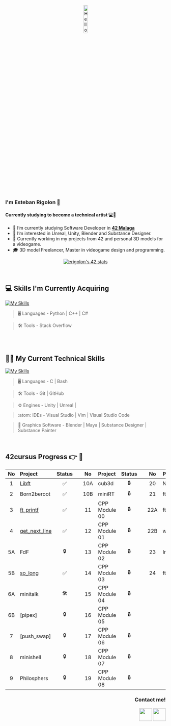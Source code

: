 <p align="center"><img width=15%" src="https://github.com/alansmathew/alansmathew/raw/master/lang.gif" alt="Hello all" /></p>

### I'm Esteban Rigolon 👋

#### Currently studying to become a technical artist 💻🎨

- 🔭 I’m currently studying Software Developer in **<a href="https://www.42malaga.com/"> 42 Malaga</a>**
- 👀 I’m interested in Unreal, Unity, Blender and Substance Designer.
- 🌱 Currently working in my projects from 42 and personal 3D models for a videogame.
- 🎓 3D model Freelancer, Master in videogame design and programming.
<p align="center">
<a href="https://github.com/oakoudad/badge42"><img src="https://badge.mediaplus.ma/landscapes/erigolon?1337Badge=off&UM6P=off" alt="erigolon's 42 stats" /></a>
</p>

<br>

## 💻 Skills I'm Currently Acquiring

[![My Skills](https://skillicons.dev/icons?i=python,cs,cpp,stackoverflow)](https://skillicons.dev)


> :desktop_computer:  Languages - Python | C++ | C#

> :hammer_and_wrench:  Tools -  Stack Overflow

<br>
<br>

## 🧑‍💻 My Current Technical Skills

[![My Skills](https://skillicons.dev/icons?i=blender,c,git,github,visualstudio,ps,unreal,unity,vim,vscode)](https://skillicons.dev)

> :desktop_computer:  Languages - C | Bash

> :hammer_and_wrench:  Tools -  Git | GitHub

> :gear:  Engines -  Unity | Unreal |

> :atom:  IDEs -  Visual Studio | Vim | Visual Studio Code

> 🎨  Graphics Software -  Blender | Maya | Substance Designer | Substance Painter

<br>

## 42cursus Progress 👉 📂




| No  | Project                                     | Status |   | No  | Project                                   | Status |   | No  | Project                        | Status |
| :-: | :------------------------------------------ | :----: | - | :-: | :---------------------------------------- | :----: | - | :-: | :----------------------------- | :----: |
| 1   | [Libft](../../../Libft)            | ✅     |   | 10A | cub3d                                      | 🔒     |   | 20  | NetPractice                    | 🔒      |
| 2   | Born2beroot                                 | ✅     |   | 10B | miniRT                                     | 🔒     |   | 21  | ft_containers                  | 🔒      |
| 3   | [ft_printf](../../../ft_printf)    | ✅     |   | 11  | CPP Module 00                              | 🔒     |   | 22A | ft_irc                         | 🔒      |
| 4   | [get_next_line](../../../get_next_line-42cursus)| ✅     |   | 12  | CPP Module 01                          | 🔒     |   | 22B | webserv                        | 🔒      |
| 5A  | FdF                                         | 🔒     |   | 13  | CPP Module 02                              | 🔒     |   | 23  | Inception                      | 🔒      |
| 5B  |  [so_long](../../../so_long-42cursus)       | ✅     |   | 14  | CPP Module 03                              | 🔒     |   | 24  | ft_transcendence               | 🔒      |
| 6A  |  minitalk                                   | 🛠     |   | 15  | CPP Module 04                              | 🔒     |   |     |                                |         |
| 6B  |  [pipex]           | 🔒     |   | 16  | CPP Module 05                              | 🔒     |   |     |                                |         |
| 7   |  [push_swap]                                  | 🔒     |   | 17  | CPP Module 06                              | 🔒     |   |     |                                |         |
| 8   |  minishell                                  | 🔒     |   | 18  | CPP Module 07                              | 🔒     |   |     |                                |         |
| 9   |  Philosphers                                | 🔒     |   | 19  | CPP Module 08                              | 🔒     |   |     |                       |        |

<h3><p align="right"> Contact me!</p></h3>

[<img src="https://user-images.githubusercontent.com/121127625/226583635-92749b76-e3ba-49f8-8dd4-091c3c1367c7.png" width="40" height="40" align = right></img>](https://www.linkedin.com/in/erigolon/)
[<img src="https://user-images.githubusercontent.com/121127625/226584389-2e19928e-40c9-4980-b934-d37ded697b59.png" width="40" height="40" align = right></img>](mailto:estebanrigolon@gmail.com)